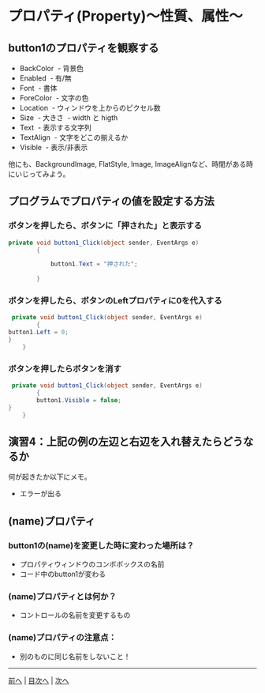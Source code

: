 # プロパティ(Property)～性質、属性～

## button1のプロパティを観察する

- BackColor
  - 背景色
- Enabled
  - 有/無
- Font
  - 書体
- ForeColor
  - 文字の色
- Location
  - ウィンドウを上からのピクセル数
- Size
  - 大きさ
  - width と higth
- Text
  - 表示する文字列
- TextAlign
  - 文字をどこの揃えるか
- Visible
  - 表示/非表示

他にも、BackgroundImage, FlatStyle, Image, ImageAlignなど、時間がある時にいじってみよう。

## プログラムでプロパティの値を設定する方法
### ボタンを押したら、ボタンに「押された」と表示する

``` cs
private void button1_Click(object sender, EventArgs e)
        {

            button1.Text = "押された";
    
        }
```

### ボタンを押したら、ボタンのLeftプロパティに0を代入する

``` cs
 private void button1_Click(object sender, EventArgs e)
        {
button1.Left = 0;
}
    }
```

### ボタンを押したらボタンを消す

``` cs
 private void button1_Click(object sender, EventArgs e)
        {
        button1.Visible = false;
}
    }
```

## 演習4：上記の例の左辺と右辺を入れ替えたらどうなるか
何が起きたか以下にメモ。

- エラーが出る

## (name)プロパティ
### button1の(name)を変更した時に変わった場所は？
- プロパティウィンドウのコンボボックスの名前
- コード中のbutton1が変わる

### (name)プロパティとは何か？
- コントロールの名前を変更するもの

### (name)プロパティの注意点：
- 別のものに同じ名前をしないこと！

---

[前へ](03.md) | [目次へ](README.md#%E7%9B%AE%E6%AC%A1) | [次へ](05.md)
